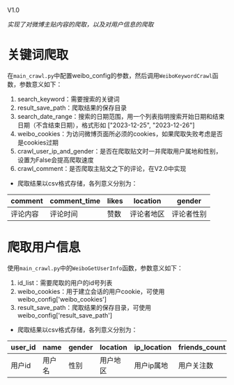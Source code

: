 V1.0 

*实现了对微博主贴内容的爬取，以及对用户信息的爬取*

# 关键词爬取
在`main_crawl.py`中配置weibo_config的参数，然后调用`WeiboKeywordCrawl`函数，参数意义如下：

1. search_keyword：需要搜索的关键词
2. result_save_path：爬取结果的保存目录
3. search_date_range：搜索的日期范围，用一个列表指明搜索开始日期和结束日期（不含结束日期），格式形如 ["2023-12-25", "2023-12-26"]
4. weibo_cookies：为访问微博页面所必须的cookies，如果爬取失败考虑是否是cookies过期
5. crawl_user_ip_and_gender：是否在爬取贴文时一并爬取用户属地和性别，设置为False会提高爬取速度
6. crawl_comment：是否爬取主贴文之下的评论，在V2.0中实现

- 爬取结果以csv格式存储，各列意义分别为：

| comment | comment_time | likes | location | gender | 
|---------|--------------|-------|----------|--------|
| 评论内容    | 评论时间     | 赞数    | 评论者地区    | 评论者性别  |


# 爬取用户信息
使用`main_crawl.py`中的`WeiboGetUserInfo`函数，参数意义如下：
1. id_list：需要爬取的用户的id号列表
2. weibo_cookies：用于建立会话的用户cookie，可使用weibo_config['weibo_cookies']
3. result_save_path：爬取结果的保存目录，可使用weibo_config['result_save_path']

- 爬取结果以csv格式存储，各列意义分别为：

| user_id | name | gender | location | ip_location | friends_count | followers_count | created_at | desc | 
|---------|------|--------|----------|-------------|---------------|-----------------|------------|------|
| 用户id    | 用户名  | 性别     | 用户地区     | 用户ip属地      | 用户关注数         | 用户粉丝数           | 用户账号创建时间   | 用户描述 |                                                                                                                                      |